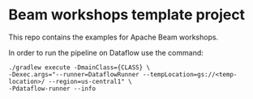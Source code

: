 # Beam workshops template project

This repo contains the examples for Apache Beam workshops.


In order to run the pipeline on Dataflow use the command:

```
./gradlew execute -DmainClass={CLASS} \
-Dexec.args="--runner=DataflowRunner --tempLocation=gs://<temp-location>/ --region=us-central1" \
-Pdataflow-runner --info
```

